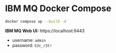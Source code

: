 # IBM MQ Docker Compose

```bash
docker compose up --build -d
```

**IBM MQ Web UI:** https://localhost:9443

- username: `admin`
- password: `S3c_r3t!`
